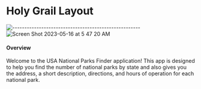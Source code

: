 # Holy Grail Layout
![-----------------------------------------------------](https://raw.githubusercontent.com/andreasbm/readme/master/assets/lines/rainbow.png)
![Screen Shot 2023-05-16 at 5 47 20 AM](https://github.com/Oscar-Santos/holy_grail_layout/assets/83252572/47bf6495-709e-47f2-b7cc-20f8335ad170)




#### Overview
Welcome to the USA National Parks Finder application! This app is designed to help you find the number of national parks by state and also gives you the address, a short description, directions, and hours of operation for each national park.
